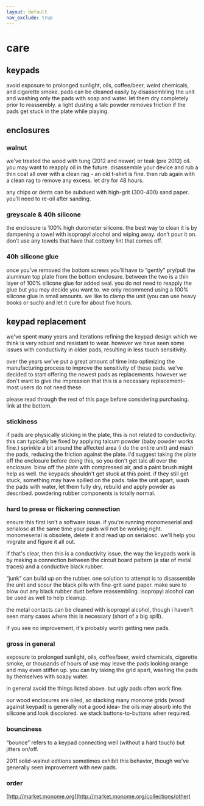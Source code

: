 ```yaml
---
layout: default
nav_exclude: true
---
```


# care

## keypads

avoid exposure to prolonged sunlight, oils, coffee/beer, weird chemicals, and cigarette smoke. pads can be cleaned easily by disassembling the unit and washing only the pads with soap and water. let them dry completely prior to reassembly. a light dusting a talc powder removes friction if the pads get stuck in the plate while playing.

## enclosures

### walnut

we've treated the wood with tung (2012 and newer) or teak (pre 2012) oil. you may want to reapply oil in the future. disassemble your device and rub a thin coat all over with a clean rag - an old t-shirt is fine. then rub again with a clean rag to remove any excess. let dry for 48 hours.

any chips or dents can be subdued with high-grit (300-400) sand paper. you’ll need to re-oil after sanding.

### greyscale & 40h silicone

the enclosure is 100% high durometer silicone. the best way to clean it is by dampening a towel with isopropyl alcohol and wiping away. don’t pour it on. don’t use any towels that have that cottony lint that comes off.

### 40h silicone glue

once you’ve removed the bottom screws you’ll have to “gently” pry/pull the aluminum top plate from the bottom enclosure. between the two is a thin layer of 100% silicone glue for added seal. you do not need to reapply the glue but you may decide you want to. we only recommend using a 100% silicone glue in small amounts. we like to clamp the unit (you can use heavy books or such) and let it cure for about five hours.

## keypad replacement

we've spent many years and iterations refining the keypad design which we think is very robust and resistant to wear. however we have seen some issues with conductivity in older pads, resulting in less touch sensitivity.

over the years we've put a great amount of time into optimizing the manufacturing process to improve the sensitivity of these pads. we've decided to start offering the newest pads as replacements. however we don't want to give the impression that this is a necessary replacement– most users do not need these.

please read through the rest of this page before considering purchasing. link at the bottom.

### stickiness

if pads are physically sticking in the plate, this is not related to conductivity. this can typically be fixed by applying talcum powder (baby powder works fine.) sprinkle a bit around the affected area (i do the entire unit) and mash the pads, reducing the friction against the plate. i'd suggest taking the plate off the enclosure before doing this, so you don't get talc all over the enclosure. blow off the plate with compressed air, and a paint brush might help as well. the keypads shouldn't get stuck at this point. if they still get stuck, something may have spilled on the pads. take the unit apart, wash the pads with water, let them fully dry, rebuild and apply powder as described. powdering rubber components is totally normal.

### hard to press or flickering connection

ensure this first isn't a software issue. if you're running monomeserial and serialosc at the same time your pads will not be working right. monomeserial is obsolete, delete it and read up on serialosc. we'll help you migrate and figure it all out.

if that's clear, then this is a conductivity issue. the way the keypads work is by making a connection between the circuit board pattern (a star of metal traces) and a conductive black rubber.

“junk” can build up on the rubber. one solution to attempt is to disassemble the unit and scour the black pills with fine-grit sand paper. make sure to blow out any black rubber dust before reassembling. isopropyl alcohol can be used as well to help cleanup.

the metal contacts can be cleaned with isopropyl alcohol, though i haven't seen many cases where this is necessary (short of a big spill).

if you see no improvement, it's probably worth getting new pads.

### gross in general

exposure to prolonged sunlight, oils, coffee/beer, weird chemicals, cigarette smoke, or thousands of hours of use may leave the pads looking orange and may even stiffen up. you can try taking the grid apart, washing the pads by themselves with soapy water.

in general avoid the things listed above. but ugly pads often work fine.

our wood enclosures are oiled, so stacking many monome grids (wood against keypad) is generally not a good idea– the oils may absorb into the silicone and look discolored. we stack buttons-to-buttons when required.

### bounciness

“bounce” refers to a keypad connecting well (without a hard touch) but jitters on/off.

2011 solid-walnut editions sometimes exhibit this behavior, though we've generally seen improvement with new pads.

### order

[http://market.monome.org](http://market.monome.org/collections/other)